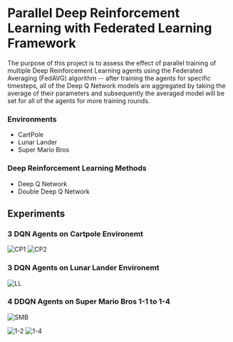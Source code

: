 # Parallel Deep Reinforcement Learning with Federated Learning Framework
The purpose of this project is to assess the effect of parallel training of multiple Deep Reinforcement Learning agents using the Federated Averaging (FedAVG) algorithm -- after training the agents for specific timesteps, all of the Deep Q Network models are aggregated by taking the average of their parameters and subsequently the averaged model will be set for all of the agents for more training rounds.

### Environments
* CartPole
* Lunar Lander
* Super Mario Bros

### Deep Reinforcement Learning Methods
* Deep Q Network
* Double Deep Q Network

## Experiments
### 3 DQN Agents on Cartpole Environemt
![CP1](https://github.com/TroddenSpade/Federated-DQN/blob/main/results/CartPole/1/CartPole.png?raw=true)
![CP2](https://github.com/TroddenSpade/Federated-DQN/blob/main/results/CartPole/2/Figure_2.png?raw=true)

### 3 DQN Agents on Lunar Lander Environemt
![LL](https://github.com/TroddenSpade/Federated-DQN/blob/main/results/LunarLander/lunarlander.png?raw=true)

### 4 DDQN Agents on Super Mario Bros 1-1 to 1-4
![SMB](https://github.com/TroddenSpade/Federated-DQN/blob/main/results/Mario/rewards.png?raw=true)

![1-2](https://github.com/TroddenSpade/Federated-DQN/blob/main/results/Mario/1.gif?raw=true)
![1-4](https://github.com/TroddenSpade/Federated-DQN/blob/main/results/Mario/3.gif?raw=true)
